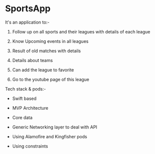 # SportsApp
It's an application to:-

1) Follow up on all sports and their leagues with details of each league

2) Know Upcoming events in all leagues 

3) Result of old matches with details

4) Details about teams 

5) Can add the league to favorite

6) Go to the youtube page of this league

Tech stack & pods:-

- Swift based

- MVP Architecture

- Core data 

- Generic Networking layer to deal with API

- Using Alamofire and Kingfisher pods

- Using constraints 
